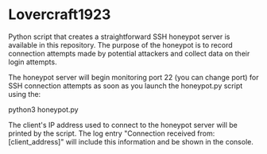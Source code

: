 # Lovercraft1923
Python script that creates a straightforward SSH honeypot server is available in this repository. The purpose of the honeypot is to record connection attempts made by potential attackers and collect data on their login attempts.

The honeypot server will begin monitoring port 22 (you can change port) for SSH connection attempts as soon as you launch the honeypot.py script using the: 

python3 honeypot.py 

The client's IP address used to connect to the honeypot server will be printed by the script. The log entry "Connection received from: [client_address]" will include this information and be shown in the console.
